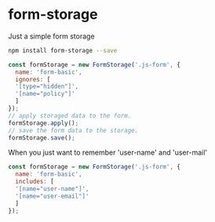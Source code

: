 # form-storage

Just a simple form storage

```sh
npm install form-storage --save
```

```js
const formStorage = new FormStorage('.js-form', {
  name: 'form-basic',
  ignores: [
  '[type="hidden"]',
  '[name="policy"]'
  ]
});
// apply storaged data to the form.
formStorage.apply();
// save the form data to the storage.
formStorage.save();
```

When you just want to remember 'user-name' and 'user-mail'
```js
const formStorage = new FormStorage('.js-form', {
  name: 'form-basic',
  includes: [
  '[name="user-name"]',
  '[name="user-email"]'
  ]
});
```